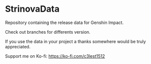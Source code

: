 # StrinovaData
Repository containing the release data for Genshin Impact.

Check out branches for differents version.

If you use the data in your project a thanks somewhere would be truly appreciated.

Support me on Ko-fi: https://ko-fi.com/c3lest1512
